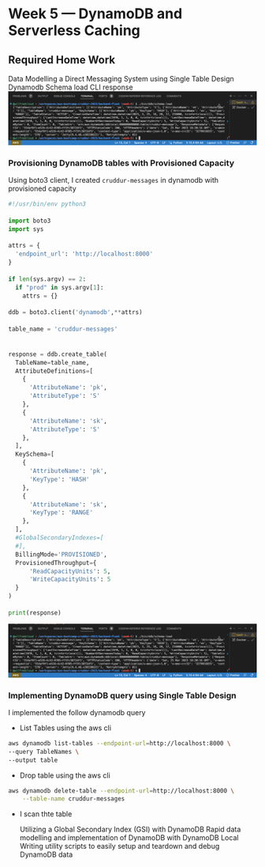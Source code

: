 # Week 5 — DynamoDB and Serverless Caching

## Required Home Work

  Data Modelling a Direct Messaging System using Single Table Design
Dynamodb Schema load CLI response
![Schema load](./assets/ddb-schema-load.png)


### Provisioning DynamoDB tables with Provisioned Capacity

Using boto3 client, I created `cruddur-messages` in dynamodb with provisioned capacity

```py
#!/usr/bin/env python3

import boto3
import sys

attrs = {
  'endpoint_url': 'http://localhost:8000'
}

if len(sys.argv) == 2:
  if "prod" in sys.argv[1]:
    attrs = {}

ddb = boto3.client('dynamodb',**attrs)

table_name = 'cruddur-messages'


response = ddb.create_table(
  TableName=table_name,
  AttributeDefinitions=[
    {
      'AttributeName': 'pk',
      'AttributeType': 'S'
    },
    {
      'AttributeName': 'sk',
      'AttributeType': 'S'
    },
  ],
  KeySchema=[
    {
      'AttributeName': 'pk',
      'KeyType': 'HASH'
    },
    {
      'AttributeName': 'sk',
      'KeyType': 'RANGE'
    },
  ],
  #GlobalSecondaryIndexes=[
  #],
  BillingMode='PROVISIONED',
  ProvisionedThroughput={
      'ReadCapacityUnits': 5,
      'WriteCapacityUnits': 5
  }
)

print(response) 
```

![Schema load](./assets/ddb-schema-load.png)



###   Implementing DynamoDB query using Single Table Design

I implemented the follow dynamodb query

- List Tables using the aws cli
```sh
aws dynamodb list-tables --endpoint-url=http://localhost:8000 \
--query TableNames \
--output table
```

- Drop table using the aws cli
```sh
aws dynamodb delete-table --endpoint-url=http://localhost:8000 \
    --table-name cruddur-messages
```

- I scan thte table



  
    Utilizing a Global Secondary Index (GSI) with DynamoDB
    Rapid data modelling and implementation of DynamoDB with DynamoDB Local
    Writing utility scripts to easily setup and teardown and debug DynamoDB data
